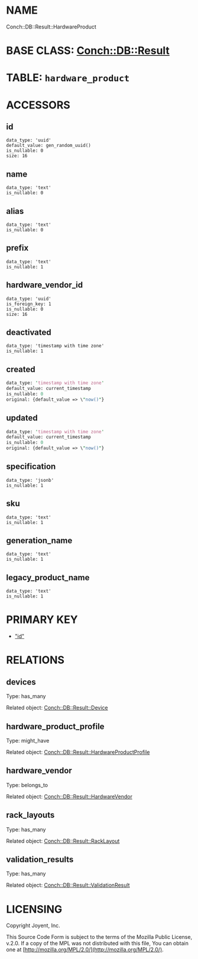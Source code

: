 # NAME

Conch::DB::Result::HardwareProduct

# BASE CLASS: [Conch::DB::Result](https://joyent.github.io/conch/modules/Conch::DB::Result)

# TABLE: `hardware_product`

# ACCESSORS

## id

```
data_type: 'uuid'
default_value: gen_random_uuid()
is_nullable: 0
size: 16
```

## name

```
data_type: 'text'
is_nullable: 0
```

## alias

```
data_type: 'text'
is_nullable: 0
```

## prefix

```
data_type: 'text'
is_nullable: 1
```

## hardware\_vendor\_id

```
data_type: 'uuid'
is_foreign_key: 1
is_nullable: 0
size: 16
```

## deactivated

```
data_type: 'timestamp with time zone'
is_nullable: 1
```

## created

```perl
data_type: 'timestamp with time zone'
default_value: current_timestamp
is_nullable: 0
original: {default_value => \"now()"}
```

## updated

```perl
data_type: 'timestamp with time zone'
default_value: current_timestamp
is_nullable: 0
original: {default_value => \"now()"}
```

## specification

```
data_type: 'jsonb'
is_nullable: 1
```

## sku

```
data_type: 'text'
is_nullable: 1
```

## generation\_name

```
data_type: 'text'
is_nullable: 1
```

## legacy\_product\_name

```
data_type: 'text'
is_nullable: 1
```

# PRIMARY KEY

- ["id"](#id)

# RELATIONS

## devices

Type: has\_many

Related object: [Conch::DB::Result::Device](https://joyent.github.io/conch/modules/Conch::DB::Result::Device)

## hardware\_product\_profile

Type: might\_have

Related object: [Conch::DB::Result::HardwareProductProfile](https://joyent.github.io/conch/modules/Conch::DB::Result::HardwareProductProfile)

## hardware\_vendor

Type: belongs\_to

Related object: [Conch::DB::Result::HardwareVendor](https://joyent.github.io/conch/modules/Conch::DB::Result::HardwareVendor)

## rack\_layouts

Type: has\_many

Related object: [Conch::DB::Result::RackLayout](https://joyent.github.io/conch/modules/Conch::DB::Result::RackLayout)

## validation\_results

Type: has\_many

Related object: [Conch::DB::Result::ValidationResult](https://joyent.github.io/conch/modules/Conch::DB::Result::ValidationResult)

# LICENSING

Copyright Joyent, Inc.

This Source Code Form is subject to the terms of the Mozilla Public License,
v.2.0. If a copy of the MPL was not distributed with this file, You can obtain
one at [http://mozilla.org/MPL/2.0/](http://mozilla.org/MPL/2.0/).
